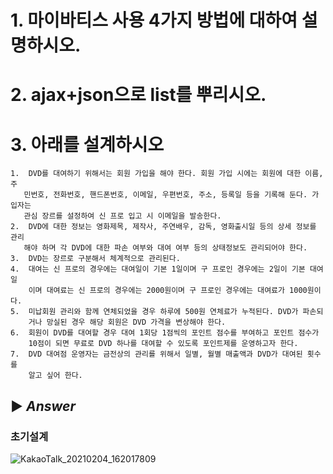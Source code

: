 # 1. 마이바티스 사용 4가지 방법에 대하여 설명하시오.
# 2. ajax+json으로 list를 뿌리시오.
# 3. 아래를 설계하시오 
```
1.  DVD를 대여하기 위해서는 회원 가입을 해야 한다. 회원 가입 시에는 회원에 대한 이름, 주
   민번호, 전화번호, 핸드폰번호, 이메일, 우편번호, 주소, 등록일 등을 기록해 둔다. 가입자는 
   관심 장르를 설정하여 신 프로 입고 시 이메일을 발송한다.
2.  DVD에 대한 정보는 영화제목, 제작사, 주연배우, 감독, 영화출시일 등의 상세 정보를 관리
   해야 하며 각 DVD에 대한 파손 여부와 대여 여부 등의 상태정보도 관리되어야 한다.
3.  DVD는 장르로 구분해서 체계적으로 관리된다.
4.  대여는 신 프로의 경우에는 대여일이 기본 1일이며 구 프로인 경우에는 2일이 기본 대여일
    이며 대여료는 신 프로의 경우에는 2000원이며 구 프로인 경우에는 대여료가 1000원이다.
5.  미납회원 관리와 함께 연체되었을 경우 하루에 500원 연체료가 누적된다. DVD가 파손되
    거나 망실된 경우 해당 회원은 DVD 가격을 변상해야 한다. 
6.  회원이 DVD를 대여할 경우 대여 1회당 1점씩의 포인트 점수를 부여하고 포인트 점수가 
    10점이 되면 무료로 DVD 하나를 대여할 수 있도록 포인트제를 운영하고자 한다.
7.  DVD 대여점 운영자는 금전상의 관리를 위해서 일별, 월별 매출액과 DVD가 대여된 횟수를 
    알고 싶어 한다.
```

## ▶ *Answer* 
### 초기설계
![KakaoTalk_20210204_162017809](https://user-images.githubusercontent.com/74290204/106882567-40e17b00-6722-11eb-9b08-2c4e808ae298.jpg)
